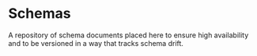 # Schemas

A repository of schema documents placed here to ensure high availability and to be versioned in a way that tracks schema drift.